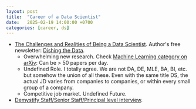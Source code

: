 ```yaml
---
layout: post
title:  "Career of a Data Scientist"
date:   2025-02-19 14:00:00 +0700
categories: [career, ds]
---
```


- [The Challenges and Realities of Being a Data Scientist](https://towardsdatascience.com/the-challenges-and-realities-of-being-a-data-scientist-47755feb3cfb/). Author's free newsletter: [Dishing the Data](https://newsletter.egorhowell.com/).
  - Overwhelming new research. Check [Machine Learning category on arXiv](https://arxiv.org/list/stat.ML/recent): Can be > 50 papers per day.
  - Undefined Role. I totally agree. We are not DA, DE, MLE, BA, BI, etc. but somehow the union of all these. Even with the same title DS, the actual JD varies from companies to companies, or within every small group of a company.
  - Competitive job market. Undefined Future.
- [Demystify Staff/Senior Staff/Principal level interview](https://www.facebook.com/groups/viettechgroup/permalink/1871583306998247/?mibextid=wwXIfr&rdid=smAAKBxb0Vb3hA6R&share_url=https%3A%2F%2Fwww.facebook.com%2Fshare%2Fp%2F12GBc1ixiyo%2F%3Fmibextid%3DwwXIfr#).
